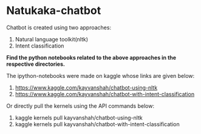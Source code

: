 # Natukaka-chatbot

Chatbot is created using two approaches:
  1. Natural language toolkit(nltk)
  2. Intent classification

**Find the python notebooks related to the above approaches in the respective directories.**

The ipython-notebooks were made on kaggle whose links are given below:
  1. https://www.kaggle.com/kayvanshah/chatbot-using-nltk 
  2. https://www.kaggle.com/kayvanshah/chatbot-with-intent-classification
  
Or directly pull the kernels using the API commands below:
  1. kaggle kernels pull kayvanshah/chatbot-using-nltk
  2. kaggle kernels pull kayvanshah/chatbot-with-intent-classification
  
